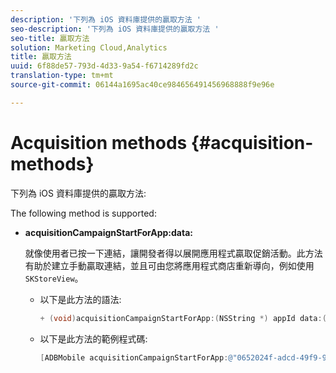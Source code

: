 ```yaml
---
description: '下列為 iOS 資料庫提供的贏取方法 '
seo-description: '下列為 iOS 資料庫提供的贏取方法 '
seo-title: 贏取方法
solution: Marketing Cloud,Analytics
title: 贏取方法
uuid: 6f88de57-793d-4d33-9a54-f6714289fd2c
translation-type: tm+mt
source-git-commit: 06144a1695ac40ce984656491456968888f9e96e

---
```



# Acquisition methods {#acquisition-methods}

下列為 iOS 資料庫提供的贏取方法:

The following method is supported:

* **acquisitionCampaignStartForApp:data:**

   就像使用者已按一下連結，讓開發者得以展開應用程式贏取促銷活動。此方法有助於建立手動贏取連結，並且可由您將應用程式商店重新導向，例如使用 `SKStoreView`。

   * 以下是此方法的語法:

      ```objective-c
      + (void)acquisitionCampaignStartForApp:(NSString *) appId data:(NSDictionary *)data; 
      ```

   * 以下是此方法的範例程式碼:

      ```objective-c
      [ADBMobile acquisitionCampaignStartForApp:@"0652024f-adcd-49f9-9bd7-2552a4564d2f" data:@{@"custom.key":@"value"}]; 
      ```


